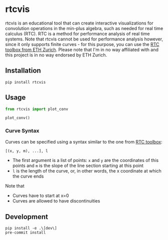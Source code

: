# rtcvis

rtcvis is an educational tool that can create interactive visualizations for convolution operations in the min-plus algebra, such as needed for real time calculus (RTC). RTC is a method for performance analysis of real time systems. Note that rtcvis cannot be used for performance analysis however, since it only supports finite curves - for this purpose, you can use the [RTC toolbox from ETH Zurich](https://www.mpa.ethz.ch/). Please note that I'm in no way affiliated with and this project is in no way endorsed by ETH Zurich.

## Installation

```shell
pip install rtcvis
```

## Usage

```python
from rtcvis import plot_conv

plot_conv()
```

### Curve Syntax

Curves can be specified using a syntax similar to the one from [RTC toolbox](https://www.mpa.ethz.ch/):

```python
[(x, y, m), ...], l
```

- The first argument is a list of points: `x` and `y` are the coordinates of this points and `m` is the slope of the line section starting at this point
- `l` is the length of the curve, or, in other words, the x coordinate at which the curve ends

Note that

- Curves have to start at x=0
- Curves are allowed to have discontinuities


## Development

```shell
pip install -e .\[dev\]
pre-commit install
```

